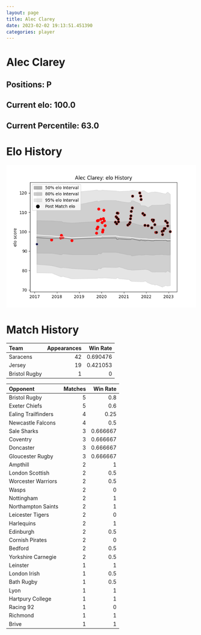 ```yaml
---  
layout: page  
title: Alec Clarey  
date: 2023-02-02 19:13:51.451390  
categories: player  
---
```

# Alec Clarey

## Positions: P

## Current elo: 100.0

## Current Percentile: 63.0

# Elo History


![elo history](history_AlecClarey.png)
# Match History


| Team          |   Appearances |   Win Rate |
|:--------------|--------------:|-----------:|
| Saracens      |            42 |   0.690476 |
| Jersey        |            19 |   0.421053 |
| Bristol Rugby |             1 |   0        |

| Opponent            |   Matches |   Win Rate |
|:--------------------|----------:|-----------:|
| Bristol Rugby       |         5 |   0.8      |
| Exeter Chiefs       |         5 |   0.6      |
| Ealing Trailfinders |         4 |   0.25     |
| Newcastle Falcons   |         4 |   0.5      |
| Sale Sharks         |         3 |   0.666667 |
| Coventry            |         3 |   0.666667 |
| Doncaster           |         3 |   0.666667 |
| Gloucester Rugby    |         3 |   0.666667 |
| Ampthill            |         2 |   1        |
| London Scottish     |         2 |   0.5      |
| Worcester Warriors  |         2 |   0.5      |
| Wasps               |         2 |   0        |
| Nottingham          |         2 |   1        |
| Northampton Saints  |         2 |   1        |
| Leicester Tigers    |         2 |   0        |
| Harlequins          |         2 |   1        |
| Edinburgh           |         2 |   0.5      |
| Cornish Pirates     |         2 |   0        |
| Bedford             |         2 |   0.5      |
| Yorkshire Carnegie  |         2 |   0.5      |
| Leinster            |         1 |   1        |
| London Irish        |         1 |   0.5      |
| Bath Rugby          |         1 |   0.5      |
| Lyon                |         1 |   1        |
| Hartpury College    |         1 |   1        |
| Racing 92           |         1 |   0        |
| Richmond            |         1 |   1        |
| Brive               |         1 |   1        |
